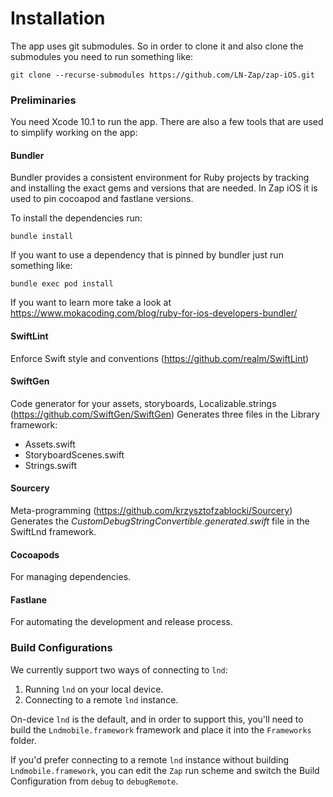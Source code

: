 # Installation

The app uses git submodules. So in order to clone it and also clone the submodules you need
to run something like:

```
git clone --recurse-submodules https://github.com/LN-Zap/zap-iOS.git
```

### Preliminaries

You need Xcode 10.1 to run the app. There are also a few tools that are used to simplify working on the app:

#### Bundler

Bundler provides a consistent environment for Ruby projects by tracking and installing the exact gems and versions that are needed. In Zap iOS it is used to pin cocoapod and fastlane versions.

To install the dependencies run:

```
bundle install
```

If you want to use a dependency that is pinned by bundler just run something like:

```
bundle exec pod install
```

If you want to learn more take a look at https://www.mokacoding.com/blog/ruby-for-ios-developers-bundler/

#### SwiftLint

Enforce Swift style and conventions (https://github.com/realm/SwiftLint)

#### SwiftGen

Code generator for your assets, storyboards, Localizable.strings (https://github.com/SwiftGen/SwiftGen)
Generates three files in the Library framework:

* Assets.swift
* StoryboardScenes.swift
* Strings.swift

#### Sourcery

Meta-programming (https://github.com/krzysztofzablocki/Sourcery)
Generates the *CustomDebugStringConvertible.generated.swift* file in the SwiftLnd framework. 

#### Cocoapods

For managing dependencies.

#### Fastlane

For automating the development and release process.

### Build Configurations

We currently support two ways of connecting to `lnd`:

1. Running `lnd` on your local device.
2. Connecting to a remote `lnd` instance.

On-device `lnd` is the default, and in order to support this, you'll need to build the
`Lndmobile.framework` framework and place it into the `Frameworks` folder.

If you'd prefer connecting to a remote `lnd` instance without building `Lndmobile.framework`,
you can edit the `Zap` run scheme and switch the Build Configuration from `debug` to `debugRemote`.
